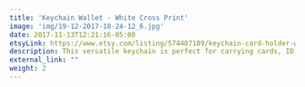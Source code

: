 ```yaml
---
title: 'Keychain Wallet - White Cross Print'
image: 'img/19-12-2017-18-24-12_6.jpg'
date: 2017-11-13T12:21:16-05:00
etsyLink: https://www.etsy.com/listing/574487189/keychain-card-holder-wallet-black-and?ref=shop_home_active_7
description: This versatile keychain is perfect for carrying cards, ID's and money while conveniently keeping your keys attached. Available in many super cute prints. Cotton interior and exterior. Durable and lightweight.4" height5 1/2" length
external_link: ""
weight: 2
---
```

